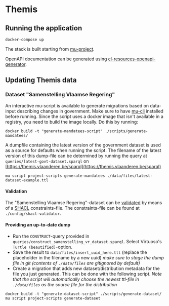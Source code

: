 # Themis

## Running the application
```
docker-compose up
```

The stack is built starting from [mu-project](https://github.com/mu-semtech/mu-project).

OpenAPI documentation can be generated using [cl-resources-openapi-generator](https://github.com/mu-semtech/cl-resources-openapi-generator).

## Updating Themis data

### Dataset "Samenstelling Vlaamse Regering"

An interactive mu-script is available to generate migrations based on data-input describing changes in government. Make sure to have [mu-cli](https://github.com/mu-semtech/mu-cli) installed before running. Since the script uses a docker image that isn't available in a registry, you need to build the image locally. Do this by running:
```
docker build -t "generate-mandatees-script" ./scripts/generate-mandatees/
```

A dumpfile containing the latest version of the government dataset is used as a source for defaults when running the script. The filename of the latest version of this dump-file can be determined by running the query at `queries/latest-govt-dataset.sparql` on [https://themis.vlaanderen.be/sparql](https://themis.vlaanderen.be/sparql)
```
mu script project-scripts generate-mandatees ./data/files/latest-dataset-example.ttl
```

#### Validation

The "Samenstelling Vlaamse Regering"-dataset can be [validated](https://www.itb.ec.europa.eu/shacl/any/upload) by means of a [SHACL](https://www.w3.org/TR/shacl/) constraints-file. The constraints-file can be found at `./config/shacl-validator`. 

#### Providing an up-to-date dump

- Run the `CONSTRUCT`-query provided in `queries/construct_samenstelling_vr_dataset.sparql`. Select Virtuoso's `Turtle (beautified)`-option.
- Save the result to `data/files/insert_uuid_here.ttl` (replace the placeholder in the filename by a new uuid)
_make sure to stage the dump file in git (contents of `./data/files` are gitignored by default)_
- Create a migration that adds new dataset/distribution metadata for the file you just generated. This can be done with the following script. _Note that the script will automatically choose the newest ttl-file in `./data/files` as the source file for the distribution_
```
docker build -t "generate-dataset-script" ./scripts/generate-dataset/
mu script project-scripts generate-dataset
```
